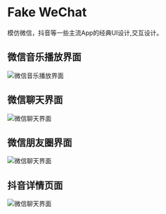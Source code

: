 # Fake WeChat

 模仿微信，抖音等一些主流App的经典UI设计,交互设计。

## 微信音乐播放界面

![微信音乐播放界面](https://github.com/liaobushi520/fake_wechat/blob/master/gif/music_player.gif)

## 微信聊天界面

![微信聊天界面](https://github.com/liaobushi520/fake_wechat/blob/master/gif/chat_detail.gif)

## 微信朋友圈界面

![微信聊天界面](https://github.com/liaobushi520/fake_wechat/blob/master/gif/moments.gif)

## 抖音详情页面

![微信聊天界面](https://github.com/liaobushi520/fake_wechat/blob/master/gif/tiktok_detail.gif)
